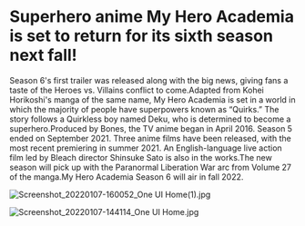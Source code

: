 # Superhero anime My Hero Academia is set to return for its sixth season next fall!

Season 6's first trailer was released along with the big news, giving fans a taste of the Heroes vs. Villains conflict to come.Adapted from Kohei Horikoshi's manga of the same name, My Hero Academia is set in a world in which the majority of people have superpowers known as “Quirks.” The story follows a Quirkless boy named Deku, who is determined to become a superhero.Produced by Bones, the TV anime began in April 2016. Season 5 ended on September 2021. Three anime films have been released, with the most recent premiering in summer 2021. An English-language live action film led by Bleach director Shinsuke Sato is also in the works.The new season will pick up with the Paranormal Liberation War arc from Volume 27 of the manga.My Hero Academia Season 6 will air in fall 2022.

![Screenshot_20220107-160052_One UI Home(1).jpg](Superhero%20anime%20My%20Hero%20Academia%20is%20set%20to%20return%20%209658736f11564e11983795ccc464f6da/Screenshot_20220107-160052_One_UI_Home(1).jpg)

![Screenshot_20220107-144114_One UI Home.jpg](Superhero%20anime%20My%20Hero%20Academia%20is%20set%20to%20return%20%209658736f11564e11983795ccc464f6da/Screenshot_20220107-144114_One_UI_Home.jpg)